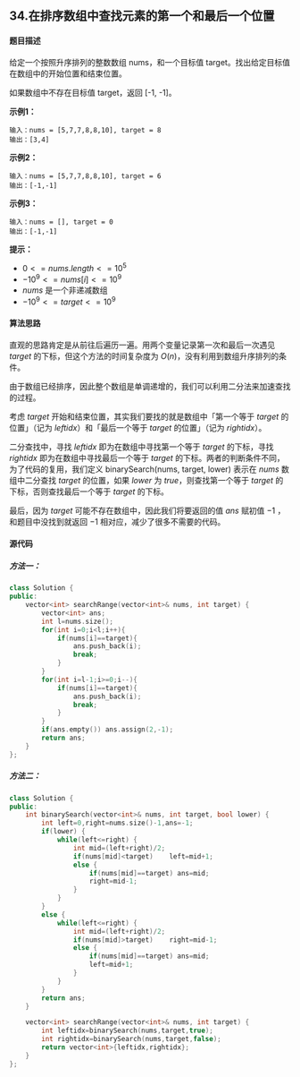 ## 34.在排序数组中查找元素的第一个和最后一个位置
#### 题目描述
给定一个按照升序排列的整数数组 nums，和一个目标值 target。找出给定目标值在数组中的开始位置和结束位置。

如果数组中不存在目标值 target，返回 [-1, -1]。  

**示例1：**
```
输入：nums = [5,7,7,8,8,10], target = 8
输出：[3,4]
```
**示例2：**
```
输入：nums = [5,7,7,8,8,10], target = 6
输出：[-1,-1]
```
**示例3：**
```
输入：nums = [], target = 0
输出：[-1,-1]
```
**提示：**
- $0 <= nums.length <= 10^5$
- $-10^9 <= nums[i] <= 10^9$
- $nums$ 是一个非递减数组
- $-10^9 <= target <= 10^9$

#### 算法思路
直观的思路肯定是从前往后遍历一遍。用两个变量记录第一次和最后一次遇见 $target$ 的下标，但这个方法的时间复杂度为 $O(n)$，没有利用到数组升序排列的条件。

由于数组已经排序，因此整个数组是单调递增的，我们可以利用二分法来加速查找的过程。

考虑 $target$ 开始和结束位置，其实我们要找的就是数组中「第一个等于 $target$ 的位置」（记为 $leftidx$）和「最后一个等于 $target$ 的位置」（记为 $rightidx$）。

二分查找中，寻找 $leftidx$ 即为在数组中寻找第一个等于 $target$ 的下标，寻找 $rightidx$ 即为在数组中寻找最后一个等于 $target$ 的下标。两者的判断条件不同，为了代码的复用，我们定义 binarySearch(nums, target, lower) 表示在 $nums$ 数组中二分查找 $target$ 的位置，如果 $lower$ 为 $true$，则查找第一个等于 $target$ 的下标，否则查找最后一个等于 $target$ 的下标。

最后，因为 $target$ 可能不存在数组中，因此我们将要返回的值 $ans$ 赋初值 $-1$ ，和题目中没找到就返回 $-1$ 相对应，减少了很多不需要的代码。

#### 源代码

##### 方法一：

```cpp
class Solution {
public:
    vector<int> searchRange(vector<int>& nums, int target) {
        vector<int> ans;
        int l=nums.size();
        for(int i=0;i<l;i++){
            if(nums[i]==target){
                ans.push_back(i);
                break;
            }
        }
        for(int i=l-1;i>=0;i--){
            if(nums[i]==target){
                ans.push_back(i);
                break;
            }
        }
        if(ans.empty()) ans.assign(2,-1);
        return ans;
    }
};
```

##### 方法二：

```cpp
class Solution {
public:
    int binarySearch(vector<int>& nums, int target, bool lower) {
        int left=0,right=nums.size()-1,ans=-1;
        if(lower) {
            while(left<=right) {
                int mid=(left+right)/2;
                if(nums[mid]<target)    left=mid+1;
                else {
                    if(nums[mid]==target) ans=mid;
                    right=mid-1;
                }
            }
        }
        else {
            while(left<=right) {
                int mid=(left+right)/2;
                if(nums[mid]>target)    right=mid-1;
                else {
                    if(nums[mid]==target) ans=mid;
                    left=mid+1;
                }
            }
        }
        return ans;
    }

    vector<int> searchRange(vector<int>& nums, int target) {
        int leftidx=binarySearch(nums,target,true);
        int rightidx=binarySearch(nums,target,false);
        return vector<int>{leftidx,rightidx};
    }
};
```